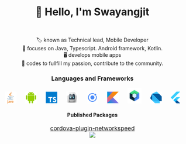 
<h1 align='center'>👋 Hello, I'm Swayangjit</h1><br>
<p align='center'>
🏷 known as Technical lead, Mobile Developer<br>
🧠 focuses on Java, Typescript. Android framework, Kotlin.<br>
🖥 develops mobile apps<br>
💪 codes to fullfill my passion, contribute to the community.<br>
</p>

<h3 align='center'>Languages and Frameworks </h3>
<p align='center'>
<img height="32" src="https://raw.githubusercontent.com/swayangjit/swayangjit/master/res/java.png" hspace="10">
<img height="32" src="https://raw.githubusercontent.com/swayangjit/swayangjit/master/res/android.png" hspace="10">
<img height="32" src="https://raw.githubusercontent.com/swayangjit/swayangjit/master/res/typescript.png" hspace="10">
<img height="32" src="https://raw.githubusercontent.com/swayangjit/swayangjit/master/res/cordova.png" hspace="10">
<img height="32" src="https://raw.githubusercontent.com/swayangjit/swayangjit/master/res/ionic.png" hspace="10">
<img height="32" src="https://raw.githubusercontent.com/swayangjit/swayangjit/master/res/kotlin.png" hspace="10">
<img height="42" src="https://raw.githubusercontent.com/swayangjit/swayangjit/master/res/compose.png" hspace="10">
<img height="32" src="https://raw.githubusercontent.com/swayangjit/swayangjit/master/res/dart.png" hspace="10">
<img height="32" src="https://raw.githubusercontent.com/swayangjit/swayangjit/master/res/flutter.png" hspace="10">
</p>
<h4 align='center'>Published Packages </h3>
<p align='center'>
<a href="https://www.npmjs.com/package/cordova-plugin-networkspeed"><span style="font-size: medium">cordova-plugin-networkspeed</span>
</a> <br>
<img src="https://img.shields.io/npm/dt/cordova-plugin-networkspeed.svg">
</p>